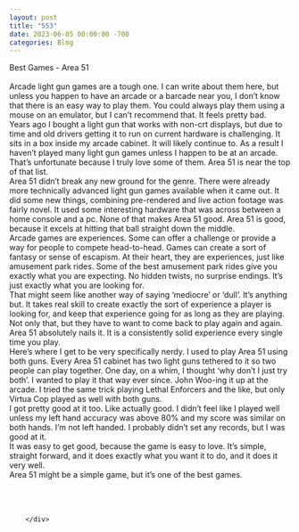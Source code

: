 ```yaml
---
layout: post
title: "553"
date: 2023-06-05 00:00:00 -700
categories: Blog
---
```


<div class="blog-content">
				<div class="paragraph"><span><span>Best Games - Area 51</span></span><br><span></span><br><span><span>Arcade light gun games are a tough one. I can write about them here, but unless you happen to have an arcade or a barcade near you, I don&rsquo;t know that there is an easy way to play them. You could always play them using a mouse on an emulator, but I can&rsquo;t recommend that. It feels pretty bad.</span></span><br><span></span><span><span>Years ago I bought a light gun that works with non-crt displays, but due to time and old drivers getting it to run on current hardware is challenging. It sits in a box inside my arcade cabinet. It will likely continue to. As a result I haven&rsquo;t played many light gun games unless I happen to be at an arcade. That&rsquo;s unfortunate because I truly love some of them. Area 51 is near the top of that list.</span></span><br><span></span><span><span>Area 51 didn&rsquo;t break any new ground for the genre. There were already more technically advanced light gun games available when it came out. It did some new things, combining pre-rendered and live action footage was fairly novel. It used some interesting hardware that was across between a home console and a pc. None of that makes Area 51 good. Area 51 is good, because it excels at hitting that ball straight down the middle.</span></span><br><span></span><span><span>Arcade games are experiences. Some can offer a challenge or provide a way for people to compete head-to-head. Games can create a sort of fantasy or sense of escapism. At their heart, they are experiences, just like amusement park rides. Some of the best amusement park rides give you exactly what you are expecting. No hidden twists, no surprise endings. It&rsquo;s just exactly what you are looking for.</span></span><br><span></span><span><span>That might seem like another way of saying &lsquo;mediocre&rsquo; or &lsquo;dull&rsquo;. It&rsquo;s anything but. It takes real skill to create exactly the sort of experience a player is looking for, and keep that experience going for as long as they are playing. Not only that, but they have to want to come back to play again and again. Area 51 absolutely nails it. It is a consistently solid experience every single time you play.</span></span><br><span></span><span><span>Here&rsquo;s where I get to be very specifically nerdy. I used to play Area 51 using both guns. Every Area 51 cabinet has two light guns tethered to it so two people can play together. One day, on a whim, I thought &lsquo;why don&rsquo;t I just try both&rsquo;. I wanted to play it that way ever since. John Woo-ing it up at the arcade. I tried the same trick playing Lethal Enforcers and the like, but only Virtua Cop played as well with both guns.</span></span><br><span></span><span><span>I got pretty good at it too. Like actually good. I didn&rsquo;t feel like I played well unless my left hand accuracy was above 80% and my score was similar on both hands. I&rsquo;m not left handed. I probably didn&rsquo;t set any records, but I was good at it.</span></span><br><span></span><span><span>It was easy to get good, because the game is easy to love. It&rsquo;s simple, straight forward, and it does exactly what you want it to do, and it does it very well.</span></span><br><span></span><span><span>Area 51 might be a simple game, but it&rsquo;s one of the best games.</span></span><br><span></span><br><br>&#8203;</div>

		</div>
        